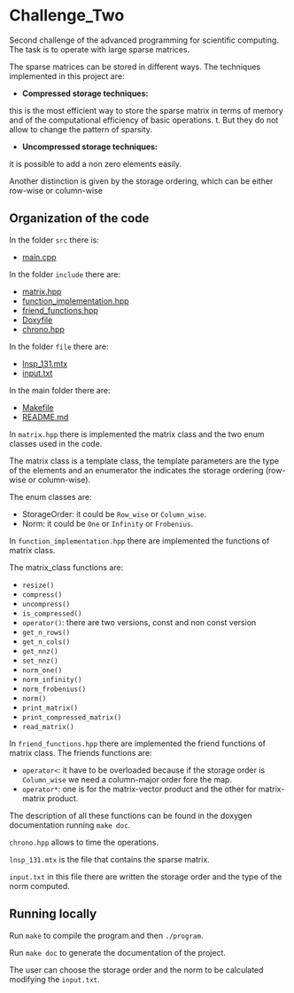 # Challenge_Two
Second challenge of the advanced programming for scientific computing. The task is to operate with large sparse matrices.

The sparse matrices can be stored in different ways. The techniques implemented in this project are:

+ **Compressed storage techniques:** 

this is the most efficient way to store the sparse matrix in terms of memory and of the computational efficiency of basic operations. t. But
they do not allow to change the pattern of sparsity.

+ **Uncompressed storage techniques:** 

it is possible to add a non zero elements easily.

Another distinction is given by the storage ordering, which can be either row-wise or column-wise

## Organization of the code

In the folder `src` there is:
+ [main.cpp](https://github.com/gr3taa/Challenge_Two/blob/main/src/main.cpp)

In the folder `include` there are:
+ [matrix.hpp](https://github.com/gr3taa/Challenge_Two/blob/main/include/matrix.hpp)
+ [function_implementation.hpp](https://github.com/gr3taa/Challenge_Two/blob/main/include/function_implementation.hpp)
+ [friend_functions.hpp](https://github.com/gr3taa/Challenge_Two/blob/main/include/friend_functions.hpp)
+ [Doxyfile](https://github.com/gr3taa/Challenge_Two/blob/main/include/Doxyfile)
+ [chrono.hpp](https://github.com/gr3taa/Challenge_Two/blob/main/include/chrono.hpp)

In the folder `file` there are:
+ [lnsp_131.mtx](https://github.com/gr3taa/Challenge_Two/blob/main/file/lnsp_131.mtx)
+ [input.txt](https://github.com/gr3taa/Challenge_Two/blob/main/file/input.txt)

In the main folder there are:
+ [Makefile](https://github.com/gr3taa/Challenge_Two/blob/main/Makefile)
+ [README.md](https://github.com/gr3taa/Challenge_Two/blob/main/README.md)


In `matrix.hpp` there is implemented the matrix class and the two enum classes used in the code. 

The matrix class is a template class, the template parameters are the type of the elements and an enumerator the indicates the storage ordering (row-wise or column-wise).

The enum classes are:
+ StorageOrder: it could be `Row_wise` or `Column_wise`.
+ Norm: it could be `One` or `Infinity` or `Frobenius`.


In `function_implementation.hpp` there are implemented the functions of matrix class.

The matrix_class functions are:
+ `resize()`
+ `compress()`
+ `uncompress()`
+ `is_compressed()`
+ `operator()`: there are two versions, const and non const version
+ `get_n_rows()`
+ `get_n_cols()`
+ `get_nnz()`
+ `set_nnz()`
+ `norm_one()`
+ `norm_infinity()`
+ `norm_frobenius()`
+ `norm()`
+ `print_matrix()`
+ `print_compressed_matrix()`
+  `read_matrix()`

In `friend_functions.hpp` there are implemented the friend functions of matrix class.
The friends functions are:
+ `operator<`: it have to be overloaded because if the storage order is `Column_wise` we need a column-major order fore the map.
+ `operator*`: one is for the matrix-vector product and the other for matrix-matrix product.

The description of all these functions can be found in the doxygen documentation running `make doc`.

`chrono.hpp` allows to time the operations.

`lnsp_131.mtx` is the file that contains the sparse matrix.

`input.txt` in this file there are written the storage order and the type of the norm computed.

## Running locally

Run `make` to compile the program and then `./program`. 

Run `make doc` to generate the documentation of the project.

The user can choose the storage order and the norm to be calculated modifying the `input.txt`.



